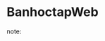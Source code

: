 # BanhoctapWeb

note: 

<!--cut Mycert.cert in Servers folder and paste in C disk to run server correctly-->